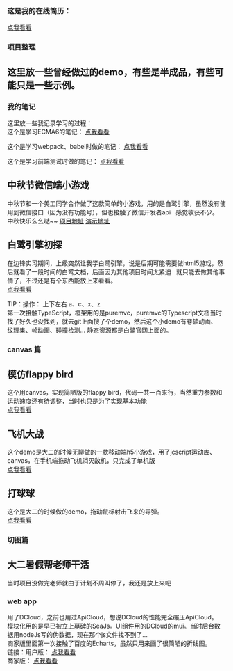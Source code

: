 ### 这是我的在线简历：  
[点我看看](http://ganjz.cn/web-ppt/index.html?_id=59dbeeae61d1c605b444e6a2)  

### 项目整理  
## 这里放一些曾经做过的demo，有些是半成品，有些可能只是一些示例。  
### 我的笔记     
这里放一些我记录学习的过程：  
这个是学习ECMA6的笔记：
[点我看看](https://github.com/checkmind/ECMA6-)  

这个是学习webpack、babel时做的笔记：
[点我看看](https://github.com/checkmind/myCliStudy)  

这个是学习前端测试时做的笔记：
[点我看看](https://github.com/checkmind/webTest)  

## 中秋节微信端小游戏  
中秋节和一个美工同学合作做了这款简单的小游戏，用的是白鹭引擎，虽然没有使用到微信接口（因为没有功能号），但也接触了微信开发者api  
感觉收获不少。
中秋快乐么么哒~~
[项目地址](https://github.com/checkmind/defend-Chang-e)
[演示地址](https://ganjz.cn/defend)
## 白鹭引擎初探  
在边锋实习期间，上级突然让我学白鹭引擎，说是后期可能需要做html5游戏，然后就看了一段时间的白鹭文档，后面因为其他项目时间太紧迫  
就只能去做其他事情了，不过还是有个东西能放上来看看。  
[点我看看](http://115.28.155.190/jianke-egret/)    

TIP：操作： 上下左右 a、c、x、z  
第一次接触TypeScript，框架用的是puremvc，puremvc的Typescript文档当时找了好久也没找到，就去git上面搜了个demo，然后这个小demo有卷轴动画、  
纹理集、帧动画、碰撞检测... 静态资源都是白鹭官网上面的。  
### canvas 篇
## 模仿flappy bird  
这个用canvas，实现简陋版的flappy bird，代码一共一百来行，当然重力参数和运动速度还有待调整，当时也只是为了实现基本功能    
[点我看看](http://115.28.155.190/html5/flybird)    
## 飞机大战
这个demo是大二的时候无聊做的一款移动端h5小游戏，用了jcscript运动库、canvas，在手机端拖动飞机消灭敌机，只完成了单机版    
[点我看看](http://115.28.155.190/small)  
## 打球球
这个是大二的时候做的demo，拖动鼠标射击飞来的导弹。  
[点我看看](http://115.28.155.190/html5/shoot)  

### 切图篇
## 大二暑假帮老师干活  
当时项目没做完老师就由于计划不周叫停了，我还是放上来吧  
### web app
用了DCloud，之前也用过ApiCloud，想说DCloud的性能完全碾压ApiCloud。  
模块化用的是早已被立上墓碑的SeaJs。UI组件用的DCloud的mui。当时后台数据用nodeJs写的伪数据，现在那个js文件找不到了...  
商家版里面第一次接触了百度的Echarts，虽然只用来画了很简陋的折线图。  
链接：用户版：   [点我看看](http://115.28.155.190/demo/shangcheng/)  
      商家版：  [点我看看](http://115.28.155.190/demo/shangcheng/)  

